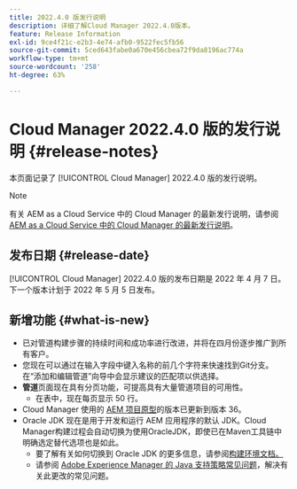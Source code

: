 ```yaml
---
title: 2022.4.0 版发行说明
description: 详细了解Cloud Manager 2022.4.0版本。
feature: Release Information
exl-id: 9ce4f21c-e2b3-4e74-afb0-9522fec5fb56
source-git-commit: 5ced643fabe0a670e456cbea72f9da8196ac774a
workflow-type: tm+mt
source-wordcount: '258'
ht-degree: 63%

---
```


# Cloud Manager 2022.4.0 版的发行说明 {#release-notes}

本页面记录了 [!UICONTROL Cloud Manager] 2022.4.0 版的发行说明。

>[!NOTE]
>
>有关 AEM as a Cloud Service 中的 Cloud Manager 的最新发行说明，请参阅 [AEM as a Cloud Service 中的 Cloud Manager 的最新发行说明](https://experienceleague.adobe.com/zh-hans/docs/experience-manager-cloud-service/content/release-notes/cloud-manager/current)。

## 发布日期 {#release-date}

[!UICONTROL Cloud Manager] 2022.4.0 版的发布日期是 2022 年 4 月 7 日。下一个版本计划于 2022 年 5 月 5 日发布。

## 新增功能 {#what-is-new}

* 已对管道构建步骤的持续时间和成功率进行改进，并将在四月份逐步推广到所有客户。
* 您现在可以通过在输入字段中键入名称的前几个字符来快速找到Git分支。 在“添加和编辑管道”向导中会显示建议的匹配项以供选择。
* **管道**&#x200B;页面现在具有分页功能，可提高具有大量管道项目的可用性。
   * 在表中，现在每页显示 50 行。
* Cloud Manager 使用的 [AEM 项目原型](https://experienceleague.adobe.com/zh-hans/docs/experience-manager-core-components/using/developing/archetype/overview)的版本已更新到版本 36。
* Oracle JDK 现在是用于开发和运行 AEM 应用程序的默认 JDK。Cloud Manager构建过程会自动切换为使用OracleJDK，即使已在Maven工具链中明确选定替代选项也是如此。
   * 要了解有关如何切换到 Oracle JDK 的更多信息，请参阅[构建环境文档。](/help/getting-started/build-environment.md#using-java-support)
   * 请参阅 [Adobe Experience Manager 的 Java 支持策略常见问题](https://experienceleague.adobe.com/docs/experience-manager-65/assets/Java_Policy_for_Adobe_Experience_Manager.pdf)，解决有关此更改的常见问题。
